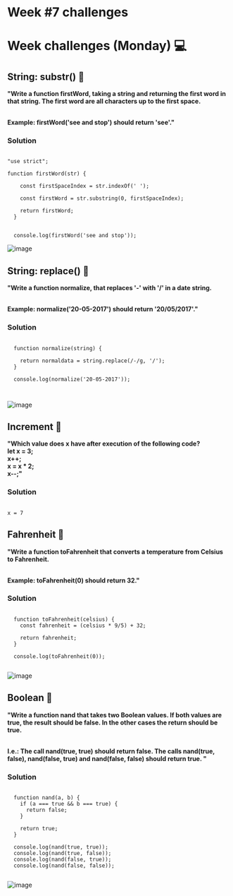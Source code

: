 <h1>Week #7 challenges</h1>
<h1>Week challenges (Monday) 💻</h1>
<h2>String: substr() 🤖</h2>
<b>"Write a function firstWord, taking a string and returning the first word in that string. The first word are all characters up to the first space.<br><br>

Example: firstWord('see and stop') should return 'see'."</b>
<h3>Solution</h3>


~~~

"use strict";

function firstWord(str) {

    const firstSpaceIndex = str.indexOf(' ');

    const firstWord = str.substring(0, firstSpaceIndex);
  
    return firstWord;
  }


  console.log(firstWord('see and stop')); 
~~~

![image](https://github.com/drewbydiego/core-code-from-scratch-readme/assets/76753050/ae2b963d-398d-4ef6-bd79-e90b042e916b)

<h2>String: replace() 🤖</h2>
<b>"Write a function normalize, that replaces '-' with '/' in a date string.<br><br>

Example: normalize('20-05-2017') should return '20/05/2017'."</b>
<h3>Solution</h3>

~~~

  function normalize(string) {

    return normaldata = string.replace(/-/g, '/');
  }

  console.log(normalize('20-05-2017')); 
  
  
~~~

![image](https://github.com/drewbydiego/core-code-from-scratch-readme/assets/76753050/5a40e469-dce2-42cf-9520-6d0efb603bea)

<h2>Increment 🤖</h2>
<b>"Which value does x have after execution of the following code?<br>
let x = 3;<br>
x++;<br>
x = x * 2;<br>
x--;"</b>
<h3>Solution</h3>


~~~

x = 7
~~~

<h2>Fahrenheit 🤖</h2>
<b>"Write a function toFahrenheit that converts a temperature from Celsius to Fahrenheit.<br><br>

Example: toFahrenheit(0) should return 32."</b>
<h3>Solution</h3>


~~~

  function toFahrenheit(celsius) {
    const fahrenheit = (celsius * 9/5) + 32;
  
    return fahrenheit;
  }

  console.log(toFahrenheit(0));
  
~~~

![image](https://github.com/drewbydiego/core-code-from-scratch-readme/assets/76753050/0bc0e885-66f8-44fe-998e-686be5a72af2)

<h2>Boolean 🤖</h2>
<b>"Write a function nand that takes two Boolean values. If both values are true, the result should be false. In the other cases the return should be true.<br><br>

I.e.: The call nand(true, true) should return false. The calls nand(true, false), nand(false, true) and nand(false, false) should return true.
"</b>
<h3>Solution</h3>


~~~

  function nand(a, b) {
    if (a === true && b === true) {
      return false;
    }

    return true;
  }
  
  console.log(nand(true, true));
  console.log(nand(true, false)); 
  console.log(nand(false, true)); 
  console.log(nand(false, false)); 
  
~~~

![image](https://github.com/drewbydiego/core-code-from-scratch-readme/assets/76753050/1640e4a7-cdb0-460b-b40a-4b98d4c9801a)
